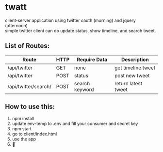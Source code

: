 # twatt
client-server application using twitter oauth (morning) and jquery (afternoon)  
simple twitter client can do update status, show timeline, and search tweet.

## List of Routes:  
| Route | HTTP | Require Data | Description |
|-------|------|--------------|-------------|
| /api/twitter | GET | none | get timeline tweet |
| /api/twitter | POST | status | post new tweet |
| /api/twitter/search/ | POST | search keyword | return latest tweet |

## How to use this:  
1. npm install
2. update env-temp to .env and fill your consumer and secret key
3. npm start
4. go to client/index.html
5. use the app  
6. :rocket:  